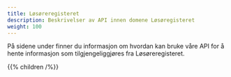 ```yaml
---
title: Løsøreregisteret
description: Beskrivelser av API innen domene Løsøregisteret
weight: 100
---
```


På sidene under finner du informasjon om hvordan kan bruke våre API for å hente informasjon som tilgjengeliggjøres fra Løsøreregisteret.

{{% children /%}}
